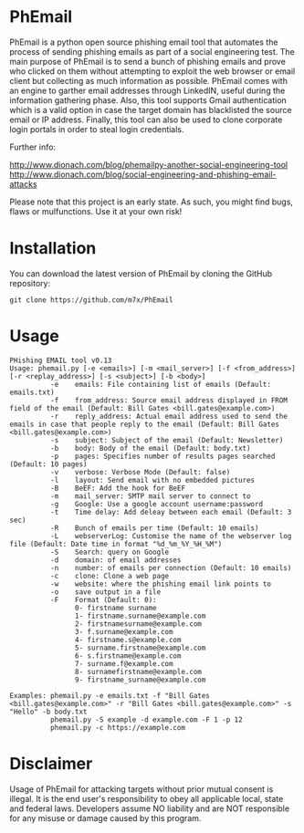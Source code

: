 PhEmail
======

PhEmail is a python open source phishing email tool that automates the process of sending phishing emails as part of a social engineering test. The main purpose of PhEmail is to send a bunch of phishing emails and prove who clicked on them without attempting to exploit the web browser or email client but collecting as much information as possible. PhEmail comes with an engine to garther email addresses through LinkedIN, useful during the information gathering phase. Also, this tool supports Gmail authentication which is a valid option in case the target domain has blacklisted the source email or IP address. Finally, this tool can also be used to clone corporate login portals in order to steal login credentials.

Further info:

http://www.dionach.com/blog/phemailpy-another-social-engineering-tool
http://www.dionach.com/blog/social-engineering-and-phishing-email-attacks

Please note that this project is an early state. As such, you might find bugs, flaws or mulfunctions.
Use it at your own risk!

Installation
=====
You can download the latest version of PhEmail by cloning the GitHub repository:

	git clone https://github.com/m7x/PhEmail


Usage
=====
	PHishing EMAIL tool v0.13
	Usage: phemail.py [-e <emails>] [-m <mail_server>] [-f <from_address>] [-r <replay_address>] [-s <subject>] [-b <body>]
	          -e    emails: File containing list of emails (Default: emails.txt)
	          -f    from_address: Source email address displayed in FROM field of the email (Default: Bill Gates <bill.gates@example.com>)
	          -r    reply_address: Actual email address used to send the emails in case that people reply to the email (Default: Bill Gates <bill.gates@example.com>)
	          -s    subject: Subject of the email (Default: Newsletter)
	          -b    body: Body of the email (Default: body.txt)
	          -p    pages: Specifies number of results pages searched (Default: 10 pages)
	          -v    verbose: Verbose Mode (Default: false)
	          -l    layout: Send email with no embedded pictures 
	          -B    BeEF: Add the hook for BeEF
	          -m    mail_server: SMTP mail server to connect to
	          -g    Google: Use a google account username:password
	          -t    Time delay: Add deleay between each email (Default: 3 sec)
	          -R    Bunch of emails per time (Default: 10 emails)
	          -L    webserverLog: Customise the name of the webserver log file (Default: Date time in format "%d_%m_%Y_%H_%M")
	          -S    Search: query on Google
	          -d    domain: of email addresses
	          -n    number: of emails per connection (Default: 10 emails)
	          -c    clone: Clone a web page
	          -w    website: where the phishing email link points to
	          -o    save output in a file
	          -F    Format (Default: 0): 
	                0- firstname surname
	                1- firstname.surname@example.com
	                2- firstnamesurname@example.com
	                3- f.surname@example.com
	                4- firstname.s@example.com
	                5- surname.firstname@example.com
	                6- s.firstname@example.com
	                7- surname.f@example.com
	                8- surnamefirstname@example.com
	                9- firstname_surname@example.com 
	          
	Examples: phemail.py -e emails.txt -f "Bill Gates <bill.gates@example.com>" -r "Bill Gates <bill.gates@example.com>" -s "Hello" -b body.txt
	          phemail.py -S example -d example.com -F 1 -p 12
	          phemail.py -c https://example.com


Disclaimer
=====
Usage of PhEmail for attacking targets without prior mutual consent is illegal. 
It is the end user's responsibility to obey all applicable local, state and federal laws. 
Developers assume NO liability and are NOT responsible for any misuse or damage caused by this program.